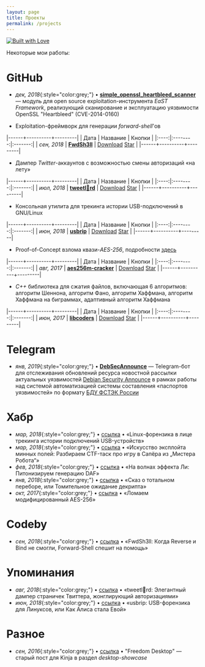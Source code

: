 ```yaml
---
layout: page
title: Проекты
permalink: /projects
---
```


[![Built with Love](https://img.shields.io/badge/built%20with-%F0%9F%92%97%F0%9F%92%97%F0%9F%92%97-lightgrey.svg)](http://project.cyberpunk.ru/lib/burning_chrome/)

Некоторые мои работы:

# GitHub
- *дек, 2018*{:style="color:grey;"} • [**simple_openssl_heartbleed_scanner**](https://github.com/C0reL0ader/EaST/blob/master/exploits/simple_openssl_heartbleed_scanner.py "EaST/simple_openssl_heartbleed_scanner.py at master · C0reL0ader/EaST") — модуль для open source exploitation-инструмента *EaST Framework*, реализующий сканирование и эксплуатацию уязвимости OpenSSL "Heartbleed" (CVE-2014-0160)

- Exploitation-фреймворк для генерации *forward-shell*'ов

|------+----------+---------|
| Дата | Название | Кнопки  |
|:----:|:--------:|:-------:|
| *сен, 2018* | [**FwdSh3ll**](https://github.com/snovvcrash/FwdSh3ll "snovvcrash/FwdSh3ll: Forward shell generation framework.") | <a class="github-button" href="https://github.com/snovvcrash/FwdSh3ll/archive/master.zip" data-icon="octicon-cloud-download" aria-label="Download snovvcrash/FwdSh3ll on GitHub">Download</a> <a class="github-button" href="https://github.com/snovvcrash/FwdSh3ll" data-icon="octicon-star" data-show-count="true" aria-label="Star snovvcrash/FwdSh3ll on GitHub">Star</a> |
|------+----------+---------|

- Дампер *Twitter*-аккаунтов с возможностью смены авторизаций «на лету»

|------+----------+---------|
| Дата | Название | Кнопки  |
|:----:|:--------:|:-------:|
| *июл, 2018* | [**tweetl:crown:rd**](https://github.com/snovvcrash/tweetlord "snovvcrash/tweetlord: Twitter profile dumper (downloader) with authorization swapping.") | <a class="github-button" href="https://github.com/snovvcrash/tweetlord/archive/master.zip" data-icon="octicon-cloud-download" aria-label="Download snovvcrash/tweetlord on GitHub">Download</a> <a class="github-button" href="https://github.com/snovvcrash/tweetlord" data-icon="octicon-star" data-show-count="true" aria-label="Star snovvcrash/tweetlord on GitHub">Star</a> |
|------+----------+---------|

- Консольная утилита для трекинга истории USB-подключений в GNU/Linux

|------+----------+---------|
| Дата | Название | Кнопки  |
|:----:|:--------:|:-------:|
| *июн, 2018* | [**usbrip**](https://github.com/snovvcrash/usbrip "snovvcrash/usbrip: Simple command line forensics tool for tracking USB device artifacts (history of USB events) on GNU/Linux.") | <a class="github-button" href="https://github.com/snovvcrash/usbrip/archive/master.zip" data-icon="octicon-cloud-download" aria-label="Download snovvcrash/usbrip on GitHub">Download</a> <a class="github-button" href="https://github.com/snovvcrash/usbrip" data-icon="octicon-star" data-show-count="true" aria-label="Star snovvcrash/usbrip on GitHub">Star</a> |
|------+----------+---------|

- Proof-of-Concept взлома квази-*AES-256*, подробности [здесь](https://habr.com/post/339910 "Ломаем модифицированный AES-256 / Хабр")

|------+----------+---------|
| Дата | Название | Кнопки  |
|:----:|:--------:|:-------:|
| *авг, 2017* | [**aes256m-cracker**](https://github.com/snovvcrash/aes256m-cracker "snovvcrash/aes256m-cracker: Demo of cracking the training version of AES-256 (AES-256-M).") | <a class="github-button" href="https://github.com/snovvcrash/aes256m-cracker/archive/master.zip" data-icon="octicon-cloud-download" aria-label="Download snovvcrash/aes256m-cracker on GitHub">Download</a> <a class="github-button" href="https://github.com/snovvcrash/aes256m-cracker" data-icon="octicon-star" data-show-count="true" aria-label="Star snovvcrash/aes256m-cracker on GitHub">Star</a> |
|------+----------+---------|

- *C++* библиотека для сжатия файлов, включающая 6 алгоритмов: алгоритм Шеннона, алгоритм Фано, алгоритм Хаффмана, алгоритм Хаффмана на биграммах, адаптивный алгоритм Хаффмана

|------+----------+---------|
| Дата | Название | Кнопки  |
|:----:|:--------:|:-------:|
| *июн, 2017* | [**libcoders**](https://github.com/snovvcrash/libcoders "snovvcrash/libcoders: File compression library (includes 6 algorithms).") | <a class="github-button" href="https://github.com/snovvcrash/libcoders/archive/master.zip" data-icon="octicon-cloud-download" aria-label="Download snovvcrash/libcoders on GitHub">Download</a> <a class="github-button" href="https://github.com/snovvcrash/libcoders" data-icon="octicon-star" data-show-count="true" aria-label="Star snovvcrash/libcoders on GitHub">Star</a> |
|------+----------+---------|

# Telegram
- *янв, 2019*{:style="color:grey;"} • [**DebSecAnnounce**](https://t.me/DebSecAnnounceBot "Telegram: Contact @DebSecAnnounceBot") — Telegram-бот для отслеживания обновлений ресурса новостной рассылки актуальных уязвимостей [Debian Security Announce](https://lists.debian.org/debian-security-announce/ "Debian Mailing Lists -- Index for debian-security-announce") в рамках работы над системой автоматизацией системы составления «паспортов уязвимостей» по формату [БДУ ФСТЭК России](https://bdu.fstec.ru/vul "БДУ - Уязвимости")

# Хабр
- *мар, 2018*{:style="color:grey;"} • [ссылка](https://habr.com/post/352254 "Linux-форензика в лице трекинга истории подключений USB-устройств / Хабр") • «Linux-форензика в лице трекинга истории подключений USB-устройств»
- *мар, 2018*{:style="color:grey;"} • [ссылка](https://habr.com/post/351360 "Искусство эксплойта минных полей: Разбираем CTF-таск про игру в Сапёра из «Мистера Робота» / Хабр") • «Искусство эксплойта минных полей: Разбираем CTF-таск про игру в Сапёра из „Мистера Робота“»
- *фев, 2018*{:style="color:grey;"} • [ссылка](https://habr.com/post/347580 "На волнах эффекта Ли: Питонизируем генерацию DAF / Хабр") • «На волнах эффекта Ли: Питонизируем генерацию DAF»
- *янв, 2018*{:style="color:grey;"} • [ссылка](https://habr.com/post/346572 "Сказ о тотальном переборе, или Томительное ожидание декрипта / Хабр") • «Сказ о тотальном переборе, или Томительное ожидание декрипта»
- *окт, 2017*{:style="color:grey;"} • [ссылка](https://habr.com/post/339910 "Ломаем модифицированный AES-256 / Хабр") • «Ломаем модифицированный AES-256»

# Codeby
- *сен, 2018*{:style="color:grey;"} • [ссылка](https://codeby.net/forum/threads/fwdsh3ll-kogda-reverse-i-bind-ne-smogli-forward-shell-speshit-na-pomosch.65029 "FwdSh3ll: Когда Reverse и Bind не смогли, Forward-Shell спешит на помощь / Codeby.net - Информационная Безопасность") • «FwdSh3ll: Когда Reverse и Bind не смогли, Forward-Shell спешит на помощь»

# Упоминания
- *авг, 2018*{:style="color:grey;"} • [ссылка](https://codeby.net/forum/threads/tweetlrd-ehlegantnyj-damper-stranichek-tvittera-zhonglirujuschij-avtorizacijami.64292 "tweetl👑rd: Элегантный дампер страничек Твиттера, жонглирующий авторизациями / Codeby.net - Информационная Безопасность") • «tweetl👑rd: Элегантный дампер страничек Твиттера, жонглирующий авторизациями»
- *июн, 2018*{:style="color:grey;"} • [ссылка](https://codeby.net/forum/threads/usbrip-usb-forenzika-dlja-linuksov-ili-kak-alisa-stala-evoj.63644 "usbrip: USB-форензика для Линуксов, или Как Алиса стала Евой / Codeby.net - Информационная Безопасность") • «usbrip: USB-форензика для Линуксов, или Как Алиса стала Евой»

# Разное
- *сен, 2016*{:style="color:grey;"} • [ссылка](https://snovvcrash.kinja.com/freedom-desktop-1787162891 "Freedom Desktop") • "Freedom Desktop" — старый пост для Kinja в раздел *desktop-showcase*
